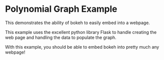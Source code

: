 
# Polynomial Graph Example

This demonstrates the ability of bokeh to easily embed into a webpage.

This example uses the excellent python library Flask to handle creating the web page and
    handling the data to populate the graph.

With this example, you should be able to embed bokeh into pretty much any webpage!
